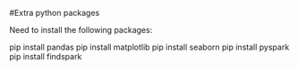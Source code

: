 #Extra python packages

Need to install the following packages:

 pip install pandas
 pip install matplotlib
 pip install seaborn
 pip install pyspark
 pip install findspark


